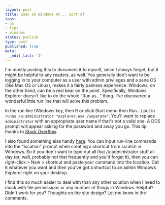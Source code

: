 ```yaml
---
layout: post
title: Sudo on Windows XP... Sort of
tags:
- os
- tips
- windows
status: publish
type: post
published: true
meta:
  _edit_last: '2'
---
```

I'm mostly posting this to document it to myself, since I always forget, but it might be helpful to any readers, as well. You generally don't want to be logging in to your computer as a user with admin privileges and a sane OS (like Mac OS or Linux), makes it a fairly painless experience. Windows, on the other hand, can be a real bear on the point. Specifically, Windows Explorer doesn't like to do the whole "Run as..." thing. I've discovered a wonderful little run line that will solve this problem.

In the run line (Windows key, then R or click Start menu then Run...) put in <code>runas /u:administrator "explorer.exe /separate"</code>. You'll want to replace <code>administrator</code> with an appropriate user name if that's not a valid one. A DOS prompt will appear asking for the password and away you go. This tip thanks to <a href="http://stackoverflow.com/questions/13805/opening-explorer-shell-with-admin-priveleges-on-xp-with-ie7-installed">Stack Overflow</a>.

I also found something else handy <a href="http://pcwizkid.blogspot.com/2008/03/create-shorcuts-of-hidden-commands-in.html">here</a>: You can input run-line commands into the "location" prompt when creating a shortcut from scratch in Windows. So if you don't want to type out all that /u:administrator stuff all day (or, well, probably not that frequently and you'd forget it), then you can right-click &gt; New &gt; shortcut and paste your command into the location. Call it whatever you want and then you've got a shortcut to an admin Windows Explorer right on your desktop.

I find this so much easier to deal with than any other solution when I need to muck with file permissions or any number of things in Windows. Helpful? Didn't work for you? Thoughts on the site design? Let me know in the comments.
